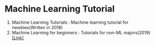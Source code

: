 # Machine Learning Tutorial
1. Machine Learning Tutorials : Machine learning tutorial for newbies(Written in 2018)
2. Machine Learning for beginners : Tutorials for non-ML majors(2019) [[Link]](https://github.com/sguys99/Machine-Learning-Tutorials/tree/master/Machine%20learning%20for%20beginners)
